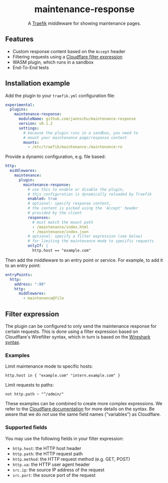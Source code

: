<h1 align="center">
  maintenance-response
</h1>

<p align="center">
  A <a href="https://traefik.io/traefik">Traefik</a> middleware for showing maintenance pages.
</p>

## Features

- Custom response content based on the `Accept` header
- Filtering requests using a [Cloudflare filter expression](https://github.com/cloudflare/wirefilter)
- WASM plugin, which runs in a sandbox
- End-To-End tests

## Installation example

Add the plugin to your `traefik.yml` configuration file:

```yaml
experimental:
  plugins:
    maintenance-response:
      moduleName: github.com/jannschu/maintenance-response
      version: v0.1.2
      settings:
        # because the plugin runs in a sandbox, you need to
        # mount your maintenance page/response content
        mounts:
          - /etc/traefik/maintenance:/maintenance:ro
```

Provide a dynamic configuration, e.g. file based:

```yaml
http:
  middlewares:
    maintenance:
      plugin:
        maintenance-response:
          # use this to enable or disable the plugin,
          # this configuration is dynamically reloaded by Traefik
          enabled: true
          # optional: specify response content,
          # the content is picked using the 'Accept' header
          # provided by the client
          responses:
            # must match the mount path
            - /maintenance/index.html
            - /maintenance/index.json
          # optional: specify a filter expression (see below)
          # for limiting the maintenance mode to specific requests
          onlyIf: |
            http.host == "example.com"
```

Then add the middleware to an entry point or service. For example, to add
it to an entry point:

```yaml
entryPoints:
  http:
    address: ":80"
    http:
      middlewares:
        - maintenance@file
```

## Filter expression

The plugin can be configured to only send the maintenance response for
certain requests. This is done using a filter expression based on
Cloudflare's Wirefilter syntax, which in turn is based on the
[Wireshark syntax](https://www.wireshark.org/docs/wsug_html_chunked/ChWorkBuildDisplayFilterSection.html).

### Examples

Limit maintenance mode to specific hosts:

```
http.host in { "example.com" "intern.example.com" }
```

Limit requests to paths:

```
not http.path ~ "^/admin/"
```

These examples can be combined to create more complex expressions.
We refer to the [Cloudflare documentation](https://developers.cloudflare.com/ruleset-engine/rules-language/operators/)
for more details on the syntax. Be aware that we do _not_
use the same field names ("variables") as Cloudflare.

### Supported fields

You may use the following fields in your filter expression:

- `http.host`: the HTTP host header
- `http.path`: the HTTP request path
- `http.method`: the HTTP request method (e.g. GET, POST)
- `http.ua`: the HTTP user agent header
- `src.ip`: the source IP address of the request
- `src.port`: the source port of the request
